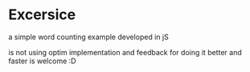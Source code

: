 # Excersice
a simple word counting example developed in jS

is not using optim implementation and feedback for doing it better and faster is welcome
:D
